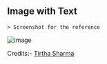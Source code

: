 ## Image with Text

    > Screenshot for the reference

![image](https://github.com/user-attachments/assets/9c9f1493-f517-475e-b401-0da1777925f3)


Credits:- [Tirtha Sharma](https://github.com/genze121 "Tirtha Sharma")
